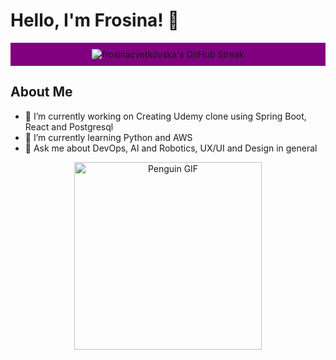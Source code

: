 <!-- Name -->
# Hello, I'm Frosina! 👋

<!-- Contribution Streak Section with Purple Background -->
<div align="center" style="background-color: purple; padding: 10px;">
  <img src="https://github-readme-streak-stats.herokuapp.com/?user=frosinacvetkovska&theme=modern-lilac2&card_width=600&card_height=1800" alt="frosinacvetkovska's GitHub Streak"/>
</div>

<!-- Gif Section -->
## About Me
- 🔭 I’m currently working on Creating Udemy clone using Spring Boot, React and Postgresql 
- 🌱 I’m currently learning Python and AWS
- 💬 Ask me about DevOps, AI and Robotics, UX/UI and Design in general 

<!-- GIF -->
<p align="center">
  <img src="https://media3.giphy.com/media/v1.Y2lkPTc5MGI3NjExejR3djluaDhubXAxajNuNWdpMjRtem41YnNndHQ4b3Njb2JrbmxybyZlcD12MV9pbnRlcm5hbF9naWZfYnlfaWQmY3Q9Zw/3o85xIAka4gHdlRt3a/giphy.gif" alt="Penguin GIF" width="300"/>
</p>

